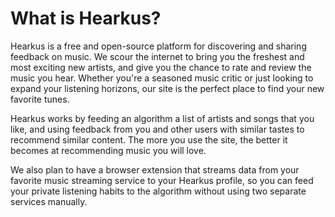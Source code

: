 # What is Hearkus?

Hearkus is a free and open-source platform for discovering and sharing feedback
on music. We scour the internet to bring you the freshest and most exciting new
artists, and give you the chance to rate and review the music you hear. Whether
you're a seasoned music critic or just looking to expand your listening
horizons, our site is the perfect place to find your new favorite tunes.

Hearkus works by feeding an algorithm a list of artists and songs that you like,
and using feedback from you and other users with similar tastes to recommend
similar content. The more you use the site, the better it becomes at
recommending music you will love.

We also plan to have a browser extension that streams data from your favorite
music streaming service to your Hearkus profile, so you can feed your private
listening habits to the algorithm without using two separate services manually.
